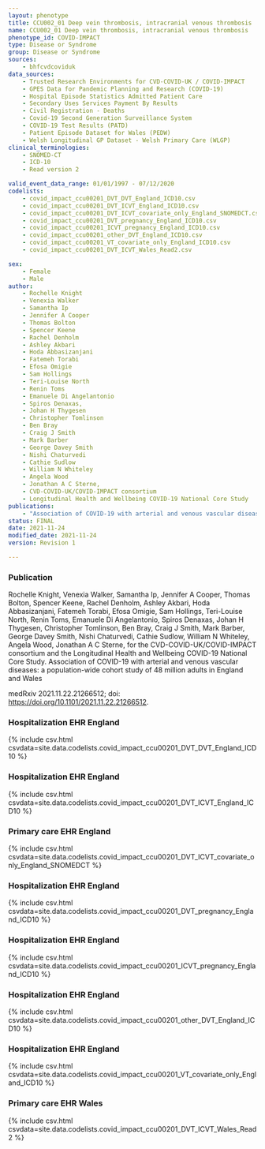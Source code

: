 ```yaml
---
layout: phenotype
title: CCU002_01 Deep vein thrombosis, intracranial venous thrombosis
name: CCU002_01 Deep vein thrombosis, intracranial venous thrombosis
phenotype_id: COVID-IMPACT
type: Disease or Syndrome
group: Disease or Syndrome
sources:
    - bhfcvdcoviduk
data_sources:
    - Trusted Research Environments for CVD-COVID-UK / COVID-IMPACT
    - GPES Data for Pandemic Planning and Research (COVID-19)
    - Hospital Episode Statistics Admitted Patient Care
    - Secondary Uses Services Payment By Results
    - Civil Registration - Deaths
    - Covid-19 Second Generation Surveillance System
    - COVID-19 Test Results (PATD)
    - Patient Episode Dataset for Wales (PEDW)
    - Welsh Longitudinal GP Dataset - Welsh Primary Care (WLGP)
clinical_terminologies:
    - SNOMED-CT
    - ICD-10
    - Read version 2

valid_event_data_range: 01/01/1997 - 07/12/2020
codelists: 
    - covid_impact_ccu00201_DVT_DVT_England_ICD10.csv
    - covid_impact_ccu00201_DVT_ICVT_England_ICD10.csv
    - covid_impact_ccu00201_DVT_ICVT_covariate_only_England_SNOMEDCT.csv
    - covid_impact_ccu00201_DVT_pregnancy_England_ICD10.csv
    - covid_impact_ccu00201_ICVT_pregnancy_England_ICD10.csv
    - covid_impact_ccu00201_other_DVT_England_ICD10.csv
    - covid_impact_ccu00201_VT_covariate_only_England_ICD10.csv
    - covid_impact_ccu00201_DVT_ICVT_Wales_Read2.csv

sex:
    - Female
    - Male
author: 
    - Rochelle Knight
    - Venexia Walker
    - Samantha Ip
    - Jennifer A Cooper
    - Thomas Bolton
    - Spencer Keene
    - Rachel Denholm
    - Ashley Akbari
    - Hoda Abbasizanjani
    - Fatemeh Torabi
    - Efosa Omigie
    - Sam Hollings
    - Teri-Louise North
    - Renin Toms
    - Emanuele Di Angelantonio
    - Spiros Denaxas,
    - Johan H Thygesen
    - Christopher Tomlinson
    - Ben Bray
    - Craig J Smith
    - Mark Barber
    - George Davey Smith
    - Nishi Chaturvedi
    - Cathie Sudlow
    - William N Whiteley
    - Angela Wood
    - Jonathan A C Sterne,
    - CVD-COVID-UK/COVID-IMPACT consortium 
    - Longitudinal Health and Wellbeing COVID-19 National Core Study
publications:
    - "Association of COVID-19 with arterial and venous vascular diseases: a population-wide cohort study of 48 million adults in England and Wales."
status: FINAL
date: 2021-11-24
modified_date: 2021-11-24
version: Revision 1

---
```


### Publication

Rochelle Knight, Venexia Walker, Samantha Ip, Jennifer A Cooper, Thomas Bolton, Spencer Keene, Rachel Denholm, Ashley Akbari, Hoda Abbasizanjani, Fatemeh Torabi, Efosa Omigie, Sam Hollings, Teri-Louise North, Renin Toms, Emanuele Di Angelantonio, Spiros Denaxas, Johan H Thygesen, Christopher Tomlinson, Ben Bray, Craig J Smith, Mark Barber, George Davey Smith, Nishi Chaturvedi, Cathie Sudlow, William N Whiteley, Angela Wood, Jonathan A C Sterne, for the CVD-COVID-UK/COVID-IMPACT consortium and the Longitudinal Health and Wellbeing COVID-19 National Core Study. Association of COVID-19 with arterial and venous vascular diseases: a population-wide cohort study of 48 million adults in England and Wales

medRxiv 2021.11.22.21266512; doi: https://doi.org/10.1101/2021.11.22.21266512.

### Hospitalization EHR England
{% include csv.html csvdata=site.data.codelists.covid_impact_ccu00201_DVT_DVT_England_ICD10 %}
### Hospitalization EHR England
{% include csv.html csvdata=site.data.codelists.covid_impact_ccu00201_DVT_ICVT_England_ICD10 %}
### Primary care EHR England
{% include csv.html csvdata=site.data.codelists.covid_impact_ccu00201_DVT_ICVT_covariate_only_England_SNOMEDCT %}
### Hospitalization EHR England
{% include csv.html csvdata=site.data.codelists.covid_impact_ccu00201_DVT_pregnancy_England_ICD10 %}
### Hospitalization EHR England
{% include csv.html csvdata=site.data.codelists.covid_impact_ccu00201_ICVT_pregnancy_England_ICD10 %}
### Hospitalization EHR England
{% include csv.html csvdata=site.data.codelists.covid_impact_ccu00201_other_DVT_England_ICD10 %}
### Hospitalization EHR England
{% include csv.html csvdata=site.data.codelists.covid_impact_ccu00201_VT_covariate_only_England_ICD10 %}
### Primary care EHR Wales
{% include csv.html csvdata=site.data.codelists.covid_impact_ccu00201_DVT_ICVT_Wales_Read2 %}
